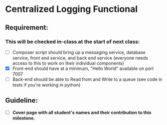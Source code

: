 # Centralized Logging Functional
## **Requirement:**
### **This will be checked in-class at the start of next class:**

- [ ] Composer script should bring up a messaging service, database service, front end service, and back end service (everyone needs access to this to work on their individual components)
- [x] Front-end should have at a minimum, "Hello World" available on port 7007
- [ ] Back-end should be able to Read from and Write to a queue (see code in tests if you're working in python)

## **Guideline:**
- [ ] **Cover page with all student's names and their contribution to this milestone.**
